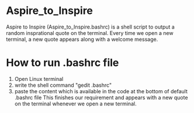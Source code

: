# Aspire_to_Inspire
Aspire to Inspire (Aspire_to_Inspire.bashrc) is a shell script to output a random insprational quote on the terminal. Every time we open a new terminal, a new quote appears along with a welcome message.

# How to run .bashrc file
1. Open Linux terminal 
2. write the shell command "gedit .bashrc"
3. paste the content which is available in the code at the bottom of default .bashrc file
      This finishes our requirement and appears with a new quote on the terminal whenever we open a new terminal.
